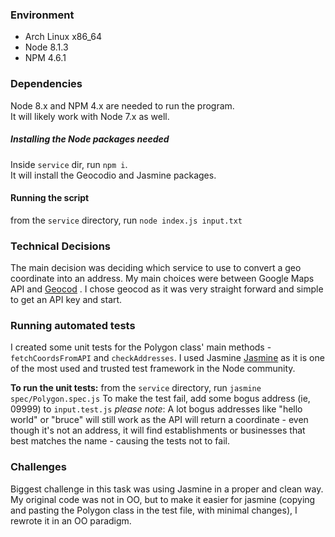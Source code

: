 ### Environment
- Arch Linux x86_64
- Node 8.1.3
- NPM 4.6.1

### Dependencies
Node 8.x and NPM 4.x are needed to run the program.  
It will likely work with Node 7.x as well.

##### Installing the Node packages needed
Inside `service` dir, run `npm i`.  
It will install the Geocodio and Jasmine packages.

#### Running the script
from the `service` directory, run `node index.js input.txt`
### Technical Decisions
The main decision was deciding which service to use
to convert a geo coordinate into an address.
My main choices were between Google Maps API and
[Geocod](https://geocod.io/) . I chose geocod as it was
very straight forward and simple to get an API key and start.

### Running automated tests
I created some unit tests for the Polygon class' main
methods - `fetchCoordsFromAPI` and `checkAddresses`.
I used Jasmine [Jasmine](https://jasmine.github.io/) as it is one of the most used and trusted test framework in the Node community.  

__To run the unit tests:__
from the `service` directory, run `jasmine spec/Polygon.spec.js`
To make the test fail, add some bogus address (ie, 09999) to `input.test.js`
_please note_: A lot bogus addresses like "hello world" or "bruce" will still work as the API will return a coordinate - even though it's not an address, it will find establishments or businesses that best matches the name - causing the tests not to fail.

### Challenges
Biggest challenge in this task was using Jasmine in a proper and clean way.
My original code was not in OO, but to make it easier for jasmine (copying and pasting the Polygon class in the test file, with minimal changes), I rewrote it in an OO paradigm.

 